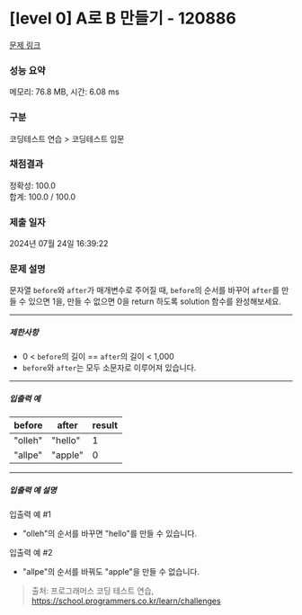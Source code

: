 # [level 0] A로 B 만들기 - 120886 

[문제 링크](https://school.programmers.co.kr/learn/courses/30/lessons/120886) 

### 성능 요약

메모리: 76.8 MB, 시간: 6.08 ms

### 구분

코딩테스트 연습 > 코딩테스트 입문

### 채점결과

정확성: 100.0<br/>합계: 100.0 / 100.0

### 제출 일자

2024년 07월 24일 16:39:22

### 문제 설명

<p>문자열 <code>before</code>와 <code>after</code>가 매개변수로 주어질 때, <code>before</code>의 순서를 바꾸어 <code>after</code>를 만들 수 있으면 1을, 만들 수 없으면 0을 return 하도록 solution 함수를 완성해보세요.</p>

<hr>

<h5>제한사항</h5>

<ul>
<li>0 &lt; <code>before</code>의 길이 == <code>after</code>의 길이 &lt; 1,000</li>
<li><code>before</code>와 <code>after</code>는 모두 소문자로 이루어져 있습니다.</li>
</ul>

<hr>

<h5>입출력 예</h5>
<table class="table">
        <thead><tr>
<th>before</th>
<th>after</th>
<th>result</th>
</tr>
</thead>
        <tbody><tr>
<td>"olleh"</td>
<td>"hello"</td>
<td>1</td>
</tr>
<tr>
<td>"allpe"</td>
<td>"apple"</td>
<td>0</td>
</tr>
</tbody>
      </table>
<hr>

<h5>입출력 예 설명</h5>

<p>입출력 예 #1</p>

<ul>
<li>"olleh"의 순서를 바꾸면 "hello"를 만들 수 있습니다.</li>
</ul>

<p>입출력 예 #2</p>

<ul>
<li>"allpe"의 순서를 바꿔도 "apple"을 만들 수 없습니다.</li>
</ul>


> 출처: 프로그래머스 코딩 테스트 연습, https://school.programmers.co.kr/learn/challenges